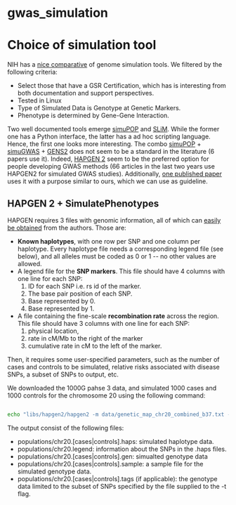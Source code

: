 # gwas_simulation

# Choice of simulation tool

NIH has a [nice comparative](https://popmodels.cancercontrol.cancer.gov/gsr/search/) of genome simulation tools. We filtered by the following criteria:

* Select those that have a GSR Certification, which has is interesting from both documentation and support perspectives.
* Tested in Linux
* Type of Simulated Data is Genotype at Genetic Markers.
* Phenotype is determined by Gene-Gene Interaction.

Two well documented tools emerge [simuPOP](http://simupop.sourceforge.net) and [SLiM](https://messerlab.org/slim/). While the former one has a Python interface, the latter has a ad hoc scripting language. Hence, the first one looks more interesting. The combo [simuPOP](http://simupop.sourceforge.net) + [simuGWAS](http://simupop.sourceforge.net/Cookbook/SimuGWAS) + [GENS2](https://sourceforge.net/projects/gensim/) does not seem to be a standard in the literature (6 papers use it). Indeed, [HAPGEN 2](https://mathgen.stats.ox.ac.uk/genetics_software/hapgen/hapgen2.html) seem to be the preferred option for people developing GWAS methods (66 articles in the last two years use HAPGEN2 for simulated GWAS studies). Additionally, [one published paper](http://link.springer.com/article/10.1007/s00702-014-1341-9) uses it with a purpose similar to ours, which we can use as guideline.

## HAPGEN 2 + SimulatePhenotypes

HAPGEN requires 3 files with genomic information, all of which can [easily be obtained](https://mathgen.stats.ox.ac.uk/impute/impute_v2.html#reference) from the authors. Those are:

* **Known haplotypes**, with one row per SNP and one column per haplotype. Every haplotype file needs a corresponding legend file (see below), and all alleles must be coded as 0 or 1 -- no other values are allowed.
* A legend file for the **SNP markers**. This file should have 4 columns with one line for each SNP:
  1. ID for each SNP i.e. rs id of the marker.
  2. The base pair position of each SNP.
  3. Base represented by 0.
  4. Base represented by 1.
* A file containing the fine-scale **recombination rate** across the region. This file should have 3 columns with one line for each SNP:
  1. physical location, 
  2. rate in cM/Mb to the right of the marker
  3. cumulative rate in cM to the left of the marker.
  
Then, it requires some user-specified parameters, such as the number of cases and controls to be simulated, relative risks associated with disease SNPs, a subset of SNPs to output, etc.

We downloaded the 1000G pahse 3 data, and simulated 1000 cases and 1000 controls for the chromosome 20 using the following command:

```bash

echo "libs/hapgen2/hapgen2 -m data/genetic_map_chr20_combined_b37.txt -h data/1000GP_Phase3_chr20.hap -l data/1000GP_Phase3_chr20.legend -o populations/chr20 -n 1000 1000 -dl 92366 1 1.5 2.25" | qsub -cwd -S /bin/bash -V -o o.chr20.100.txt -e e.chr20.100.txt -N hapgen.chr20

```
The output consist of the following files:

* populations/chr20.[cases|controls].haps: simulated haplotype data.
* populations/chr20.legend: information about the SNPs in the .haps files.
* populations/chr20.[cases|controls].gen: simualted genotype data
* populations/chr20.[cases|controls].sample: a sample file for the simulated genotype data.
* populations/chr20.[cases|controls].tags (if applicable): the genotype data limited to the subset of SNPs specified by the file supplied to the -t flag.

